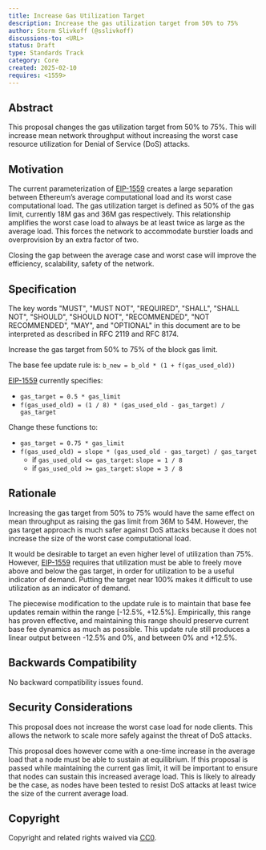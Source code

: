 ```yaml
---
title: Increase Gas Utilization Target
description: Increase the gas utilization target from 50% to 75%
author: Storm Slivkoff (@sslivkoff)
discussions-to: <URL>
status: Draft
type: Standards Track
category: Core
created: 2025-02-10
requires: <1559>
---
```


## Abstract

This proposal changes the gas utilization target from 50% to 75%. This will increase mean network throughput without increasing the worst case resource utilization for Denial of Service (DoS) attacks.

## Motivation

The current parameterization of [EIP-1559](./eip-1559.md) creates a large separation between Ethereum’s average computational load and its worst case computational load. The gas utilization target is defined as 50% of the gas limit, currently 18M gas and 36M gas respectively. This relationship amplifies the worst case load to always be at least twice as large as the average load. This forces the network to accommodate burstier loads and overprovision by an extra factor of two.

Closing the gap between the average case and worst case will improve the efficiency, scalability, safety of the network.

## Specification

The key words "MUST", "MUST NOT", "REQUIRED", "SHALL", "SHALL NOT", "SHOULD", "SHOULD NOT", "RECOMMENDED", "NOT RECOMMENDED", "MAY", and "OPTIONAL" in this document are to be interpreted as described in RFC 2119 and RFC 8174.

Increase the gas target from 50% to 75% of the block gas limit.

The base fee update rule is:
`b_new = b_old * (1 + f(gas_used_old))`

[EIP-1559](./eip-1559.md) currently specifies:
- `gas_target = 0.5 * gas_limit`
- `f(gas_used_old) = (1 / 8) * (gas_used_old - gas_target) / gas_target`

Change these functions to:
- `gas_target = 0.75 * gas_limit`
- `f(gas_used_old) = slope * (gas_used_old - gas_target) / gas_target`
    - if `gas_used_old <= gas_target`: `slope = 1 / 8`
    - if `gas_used_old >= gas_target`: `slope = 3 / 8`

## Rationale

Increasing the gas target from 50% to 75% would have the same effect on mean throughput as raising the gas limit from 36M to 54M. However, the gas target approach is much safer against DoS attacks because it does not increase the size of the worst case computational load.

It would be desirable to target an even higher level of utilization than 75%. However, [EIP-1559](./eip-1559.md) requires that utilization must be able to freely move above and below the gas target, in order for utilization to be a useful indicator of demand. Putting the target near 100% makes it difficult to use utilization as an indicator of demand.

The piecewise modification to the update rule is to maintain that base fee updates remain within the range [-12.5%, +12.5%]. Empirically, this range has proven effective, and maintaining this range should preserve current base fee dynamics as much as possible. This update rule still produces a linear output between -12.5% and 0%, and between 0% and +12.5%.

## Backwards Compatibility

No backward compatibility issues found.

## Security Considerations

This proposal does not increase the worst case load for node clients. This allows the network to scale more safely against the threat of DoS attacks.

This proposal does however come with a one-time increase in the average load that a node must be able to sustain at equilibrium. If this proposal is passed while maintaining the current gas limit, it will be important to ensure that nodes can sustain this increased average load. This is likely to already be the case, as nodes have been tested to resist DoS attacks at least twice the size of the current average load.

## Copyright

Copyright and related rights waived via [CC0](../LICENSE.md).

